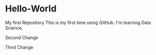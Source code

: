 # Hello-World
My first Repository
This is my first time using GitHub. I'm learning Data Science.

Second Change

Third Change
